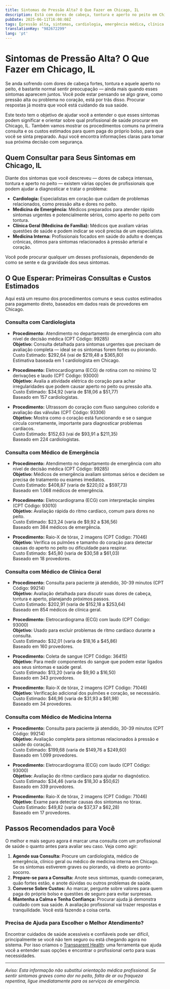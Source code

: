 ```yaml
---
title: Sintomas de Pressão Alta? O Que Fazer em Chicago, IL  
description: Está com dores de cabeça, tontura e aperto no peito em Chicago? Saiba quem consultar e os custos esperados para seus sintomas.  
pubDate: 2025-06-11T16:08:08Z
tags: [pressão alta, sintomas, cardiologia, emergência médica, clínica geral, medicina interna, Chicago, custos de saúde]
translationKey: "982672299"
lang: 'pt'
---
```


# Sintomas de Pressão Alta? O Que Fazer em Chicago, IL

Se anda sofrendo com dores de cabeça fortes, tontura e aquele aperto no peito, é bastante normal sentir preocupação — ainda mais quando esses sintomas aparecem juntos. Você pode estar pensando se algo grave, como pressão alta ou problema no coração, está por trás disso. Procurar respostas já mostra que você está cuidando da sua saúde.

Este texto tem o objetivo de ajudar você a entender o que esses sintomas podem significar e orientar sobre qual profissional de saúde procurar em Chicago, IL. Também vamos mostrar os procedimentos comuns na primeira consulta e os custos estimados para quem paga do próprio bolso, para que você se sinta preparado. Aqui você encontra informações claras para tomar sua próxima decisão com segurança.

## Quem Consultar para Seus Sintomas em Chicago, IL

Diante dos sintomas que você descreveu — dores de cabeça intensas, tontura e aperto no peito — existem várias opções de profissionais que podem ajudar a diagnosticar e tratar o problema:

- **Cardiologia:** Especialistas em coração que cuidam de problemas relacionados, como pressão alta e dores no peito.  
- **Medicina de Emergência:** Médicos preparados para atender rápido sintomas urgentes e potencialmente sérios, como aperto no peito com tontura.  
- **Clínica Geral (Medicina de Família):** Médicos que avaliam várias questões de saúde e podem indicar se você precisa de um especialista.  
- **Medicina Interna:** Profissionais focados em saúde do adulto e doenças crônicas, ótimos para sintomas relacionados à pressão arterial e coração.

Você pode procurar qualquer um desses profissionais, dependendo de como se sente e da gravidade dos seus sintomas.

## O Que Esperar: Primeiras Consultas e Custos Estimados

Aqui está um resumo dos procedimentos comuns e seus custos estimados para pagamento direto, baseados em dados reais de provedores em Chicago.

### Consulta com Cardiologista

- **Procedimento:** Atendimento no departamento de emergência com alto nível de decisão médica (CPT Código: 99285)  
  **Objetivo:** Consulta detalhada para sintomas urgentes que precisam de avaliação completa — ideal se os sintomas forem fortes ou piorando.  
  Custo Estimado: $292,64 (vai de $219,48 a $365,80)  
  Estimativa baseada em 1 cardiologista em Chicago.

- **Procedimento:** Eletrocardiograma (ECG) de rotina com no mínimo 12 derivações e laudo (CPT Código: 93000)  
  **Objetivo:** Avalia a atividade elétrica do coração para achar irregularidades que podem causar aperto no peito ou pressão alta.  
  Custo Estimado: $34,92 (varia de $18,06 a $51,77)  
  Baseado em 157 cardiologistas.

- **Procedimento:** Ultrassom do coração com fluxo sanguíneo colorido e avaliação das válvulas (CPT Código: 93306)  
  **Objetivo:** Mostra como o coração está funcionando e se o sangue circula corretamente, importante para diagnosticar problemas cardíacos.  
  Custo Estimado: $152,63 (vai de $93,91 a $211,35)  
  Baseado em 224 cardiologistas.

### Consulta com Médico de Emergência

- **Procedimento:** Atendimento no departamento de emergência com alto nível de decisão médica (CPT Código: 99285)  
  **Objetivo:** Médicos de emergência avaliam sintomas sérios e decidem se precisa de tratamento ou exames imediatos.  
  Custo Estimado: $408,87 (varia de $220,02 a $597,73)  
  Baseado em 1.068 médicos de emergência.

- **Procedimento:** Eletrocardiograma (ECG) com interpretação simples (CPT Código: 93010)  
  **Objetivo:** Avaliação rápida do ritmo cardíaco, comum para dores no peito.  
  Custo Estimado: $23,24 (varia de $9,92 a $36,56)  
  Baseado em 384 médicos de emergência.

- **Procedimento:** Raio-X de tórax, 2 imagens (CPT Código: 71046)  
  **Objetivo:** Verifica os pulmões e tamanho do coração para detectar causas do aperto no peito ou dificuldade para respirar.  
  Custo Estimado: $45,80 (varia de $30,58 a $61,03)  
  Baseado em 18 provedores.

### Consulta com Médico de Clínica Geral

- **Procedimento:** Consulta para paciente já atendido, 30-39 minutos (CPT Código: 99214)  
  **Objetivo:** Avaliação detalhada para discutir suas dores de cabeça, tontura e aperto, planejando próximos passos.  
  Custo Estimado: $202,91 (varia de $152,18 a $253,64)  
  Baseado em 854 médicos de clínica geral.

- **Procedimento:** Eletrocardiograma (ECG) com laudo (CPT Código: 93000)  
  **Objetivo:** Usado para excluir problemas de ritmo cardíaco durante a consulta.  
  Custo Estimado: $32,01 (varia de $18,16 a $45,86)  
  Baseado em 160 provedores.

- **Procedimento:** Coleta de sangue (CPT Código: 36415)  
  **Objetivo:** Para medir componentes do sangue que podem estar ligados aos seus sintomas e saúde geral.  
  Custo Estimado: $13,20 (varia de $9,90 a $16,50)  
  Baseado em 343 provedores.

- **Procedimento:** Raio-X de tórax, 2 imagens (CPT Código: 71046)  
  **Objetivo:** Verificação adicional dos pulmões e coração, se necessário.  
  Custo Estimado: $46,96 (varia de $31,93 a $61,98)  
  Baseado em 34 provedores.

### Consulta com Médico de Medicina Interna

- **Procedimento:** Consulta para paciente já atendido, 30-39 minutos (CPT Código: 99214)  
  **Objetivo:** Avaliação completa para sintomas relacionados à pressão e saúde do coração.  
  Custo Estimado: $199,68 (varia de $149,76 a $249,60)  
  Baseado em 1.099 provedores.

- **Procedimento:** Eletrocardiograma (ECG) com laudo (CPT Código: 93000)  
  **Objetivo:** Avaliação do ritmo cardíaco para ajudar no diagnóstico.  
  Custo Estimado: $34,46 (varia de $18,30 a $50,62)  
  Baseado em 339 provedores.

- **Procedimento:** Raio-X de tórax, 2 imagens (CPT Código: 71046)  
  **Objetivo:** Exame para detectar causas dos sintomas no tórax.  
  Custo Estimado: $49,82 (varia de $37,37 a $62,28)  
  Baseado em 17 provedores.

## Passos Recomendados para Você

O melhor e mais seguro agora é marcar uma consulta com um profissional de saúde o quanto antes para avaliar seu caso. Veja como agir:

1. **Agende sua Consulta:** Procure um cardiologista, médico de emergência, clínico geral ou médico de medicina interna em Chicago. Se os sintomas estiverem graves ou piorando, vá direto ao pronto-socorro.  
2. **Prepare-se para a Consulta:** Anote seus sintomas, quando começaram, quão fortes estão, e anote dúvidas ou outros problemas de saúde.  
3. **Converse Sobre Custos:** Ao marcar, pergunte sobre valores para quem paga do próprio bolso e questões de seguro para evitar surpresas.  
4. **Mantenha a Calma e Tenha Confiança:** Procurar ajuda já demonstra cuidado com sua saúde. A avaliação profissional vai trazer respostas e tranquilidade. Você está fazendo a coisa certa.

### Precisa de Ajuda para Escolher o Melhor Atendimento?

Encontrar cuidados de saúde acessíveis e confiáveis pode ser difícil, principalmente se você não tem seguro ou está chegando agora no sistema. Por isso criamos o [Transparent Health](https://transparenthealth.ai): uma ferramenta que ajuda você a entender suas opções e encontrar o profissional certo para suas necessidades.

---

*Aviso: Esta informação não substitui orientação médica profissional. Se sentir sintomas graves como dor no peito, falta de ar ou fraqueza repentina, ligue imediatamente para os serviços de emergência.*